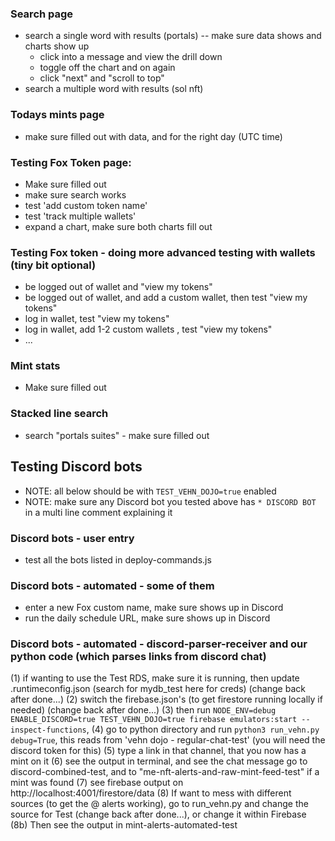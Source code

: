 
### Search page
- search a single word with results (portals) -- make sure data shows and charts show up
  - click into a message and view the drill down
  - toggle off the chart and on again
  - click "next" and "scroll to top"
- search a multiple word with results (sol nft)

### Todays mints page
- make sure filled out with data, and for the right day (UTC time)

### Testing Fox Token page:
- Make sure filled out
- make sure search works
- test 'add custom token name'
- test 'track multiple wallets'
- expand a chart, make sure both charts fill out

### Testing Fox token - doing more advanced testing with wallets (tiny bit optional)
- be logged out of wallet and "view my tokens"
- be logged out of wallet, and add a custom wallet, then test  "view my tokens"
- log in wallet, test "view my tokens"
- log in wallet, add 1-2 custom wallets , test "view my tokens"
- ...

### Mint stats
- Make sure filled out

### Stacked line search
- search "portals suites" - make sure filled out

## Testing Discord bots
- NOTE: all below should be with `TEST_VEHN_DOJO=true` enabled
- NOTE: make sure any Discord bot you tested above has `* DISCORD BOT` in a multi line comment explaining it

### Discord bots - user entry
- test all the bots listed in deploy-commands.js

### Discord bots - automated - some of them
- enter a new Fox custom name, make sure shows up in Discord
- run the daily schedule URL, make sure shows up in Discord

### Discord bots - automated - discord-parser-receiver and our python code (which parses links from discord chat)
(1) if wanting to use the Test RDS, make sure it is running, then update .runtimeconfig.json (search for mydb_test here for creds) (change back after done...)
(2) switch the firebase.json's (to get firestore running locally if needed) (change back after done...)
(3) then run `NODE_ENV=debug ENABLE_DISCORD=true TEST_VEHN_DOJO=true firebase emulators:start --inspect-functions`,
(4) go to python directory and run `python3 run_vehn.py debug=True`, this reads from 'vehn dojo - regular-chat-test' (you will need the discord token for this)
(5) type a link in that channel, that you now has a mint on it
(6) see the output in terminal, and see the chat message go to discord-combined-test, and to "me-nft-alerts-and-raw-mint-feed-test" if a mint was found
(7) see firebase output on http://localhost:4001/firestore/data
(8) If want to mess with different sources (to get the @ alerts working), go to run_vehn.py and change the source for Test (change back after done...), or change it within Firebase
(8b) Then see the output in mint-alerts-automated-test
